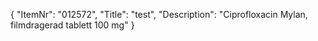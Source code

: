 {
  "ItemNr": "012572",
  "Title": "test",
  "Description": "Ciprofloxacin Mylan, filmdragerad tablett 100 mg"
}